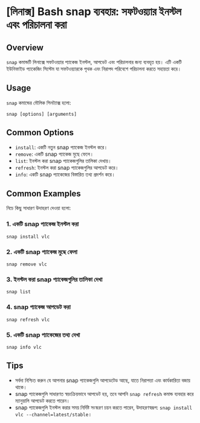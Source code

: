 # [লিনাক্স] Bash snap ব্যবহার: সফটওয়্যার ইনস্টল এবং পরিচালনা করা

## Overview
`snap` কমান্ডটি লিনাক্সে সফটওয়্যার প্যাকেজ ইনস্টল, আপডেট এবং পরিচালনার জন্য ব্যবহৃত হয়। এটি একটি ইউনিফাইড প্যাকেজিং সিস্টেম যা সফটওয়্যারকে পৃথক এবং নিরাপদ পরিবেশে পরিচালনা করতে সহায়তা করে।

## Usage
`snap` কমান্ডের মৌলিক সিনট্যাক্স হলো:

```
snap [options] [arguments]
```

## Common Options
- `install`: একটি নতুন snap প্যাকেজ ইনস্টল করে।
- `remove`: একটি snap প্যাকেজ মুছে ফেলে।
- `list`: ইনস্টল করা snap প্যাকেজগুলির তালিকা দেখায়।
- `refresh`: ইনস্টল করা snap প্যাকেজগুলির আপডেট করে।
- `info`: একটি snap প্যাকেজের বিস্তারিত তথ্য প্রদর্শন করে।

## Common Examples
নিচে কিছু সাধারণ উদাহরণ দেওয়া হলো:

### 1. একটি snap প্যাকেজ ইনস্টল করা
```
snap install vlc
```

### 2. একটি snap প্যাকেজ মুছে ফেলা
```
snap remove vlc
```

### 3. ইনস্টল করা snap প্যাকেজগুলির তালিকা দেখা
```
snap list
```

### 4. snap প্যাকেজ আপডেট করা
```
snap refresh vlc
```

### 5. একটি snap প্যাকেজের তথ্য দেখা
```
snap info vlc
```

## Tips
- সর্বদা নিশ্চিত করুন যে আপনার snap প্যাকেজগুলি আপডেটেড আছে, যাতে নিরাপত্তা এবং কার্যকারিতা বজায় থাকে।
- snap প্যাকেজগুলি সাধারণত স্বয়ংক্রিয়ভাবে আপডেট হয়, তবে আপনি `snap refresh` কমান্ড ব্যবহার করে ম্যানুয়ালি আপডেট করতে পারেন।
- snap প্যাকেজগুলি ইনস্টল করার সময় নির্দিষ্ট সংস্করণ চয়ন করতে পারেন, উদাহরণস্বরূপ: `snap install vlc --channel=latest/stable`।